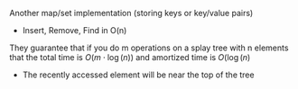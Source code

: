 Another map/set implementation (storing keys or key/value pairs)
- Insert, Remove, Find in O(n)

They guarantee that if you do m operations on a splay tree with n elements that the total time is $O(m\cdot \log(n))$
and amortized time is $O(\log(n)$

- The recently accessed element will be near the top of the tree
